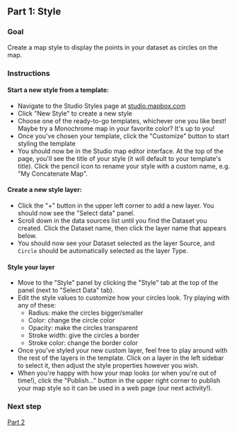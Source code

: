 ## Part 1: Style

<!-- this needs to be revised to work off of pregenerated tiles -->

### Goal

Create a map style to display the points in your dataset as circles on the map.

### Instructions

#### Start a new style from a template:
- Navigate to the Studio Styles page at [studio.mapbox.com](https://studio.mapbox.com)
- Click "New Style" to create a new style
- Choose one of the ready-to-go templates, whichever one you like best! Maybe try a Monochrome map in your favorite color? It's up to you!
- Once you've chosen your template, click the "Customize" button to start styling the template
- You should now be in the Studio map editor interface. At the top of the page, you'll see the title of your style (it will default to your template's title). Click the pencil icon to rename your style with a custom name, e.g. "My Concatenate Map".

#### Create a new style layer:
- Click the "+" button in the upper left corner to add a new layer. You should now see the "Select data" panel.
- Scroll down in the data sources list until you find the Dataset you created. Click the Dataset name, then click the layer name that appears below.  
- You should now see your Dataset selected as the layer Source, and `Circle` should be automatically selected as the layer Type.

#### Style your layer
- Move to the "Style" panel by clicking the "Style" tab at the top of the panel (next to "Select Data" tab).
- Edit the style values to customize how your circles look. Try playing with any of these:
  - Radius: make the circles bigger/smaller
  - Color: change the circle color
  - Opacity: make the circles transparent
  - Stroke width: give the circles a border
  - Stroke color: change the border color
- Once you've styled your new custom layer, feel free to play around with the rest of the layers in the template. Click on a layer in the left sidebar to select it, then adjust the style properties however you wish.
- When you're happy with how your map looks (or when you're out of time!), click the "Publish..." button in the upper right corner to publish your map style so it can be used in a web page (our next activity!).

### Next step

[Part 2](./part-josm-edit.md)
